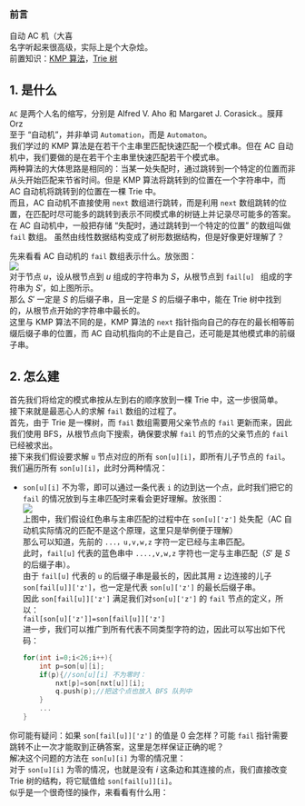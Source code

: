 ### 前言  
自动 AC 机（大喜  
名字听起来很高级，实际上是个大杂烩。  
前置知识：[KMP 算法](https://www.luogu.com.cn/article/732q5qbx)，[Trie 树](https://www.luogu.com.cn/article/aji3g9ze)  
## 1. 是什么  
`AC` 是两个人名的缩写，分别是 Alfred V. Aho 和 Margaret J. Corasick.。膜拜Orz  
至于 “自动机”，并非单词 `Automation`，而是 `Automaton`。  
我们学过的 KMP 算法是在若干个主串里匹配快速匹配一个模式串。但在 AC 自动机中，我们要做的是在若干个主串里快速匹配若干个模式串。  
两种算法的大体思路是相同的：当某一处失配时，通过跳转到一个特定的位置而非从头开始匹配来节省时间。但是 KMP 算法将跳转到的位置在一个字符串中，而 AC 自动机将跳转到的位置在一棵 Trie 中。  
而且，AC 自动机不直接使用 `next` 数组进行跳转，而是利用 `next` 数组跳转的位置，在匹配时尽可能多的跳转到表示不同模式串的树链上并记录尽可能多的答案。  
在 AC 自动机中，一般把存储 “失配时，通过跳转到一个特定的位置” 的数组叫做 `fail` 数组。
虽然由线性数据结构变成了树形数据结构，但是好像更好理解了？    

先来看看 AC 自动机的 `fail` 数组表示什么。放张图：  
![](https://cdn.luogu.com.cn/upload/image_hosting/6svyapsm.png)   
对于节点 $u$，设从根节点到 $u$ 组成的字符串为 $S$，从根节点到 `fail[u] ` 组成的字符串为 $S'$，如上图所示。  
那么 $S'$ 一定是 $S$ 的后缀子串，且一定是 $S$ 的后缀子串中，能在 Trie 树中找到的，从根节点开始的字符串中最长的。   
这里与 KMP 算法不同的是，KMP 算法的 `next` 指针指向自己的存在的最长相等前缀后缀子串的位置，而 AC 自动机指向的不止是自己，还可能是其他模式串的前缀子串。
## 2. 怎么建  
首先我们将给定的模式串按从左到右的顺序放到一棵 Trie 中，这一步很简单。  
接下来就是最恶心人的求解 `fail` 数组的过程了。  
首先，由于 Trie 是一棵树，而 `fail` 数组需要用父亲节点的 `fail` 更新而来，因此我们使用 BFS，从根节点向下搜索，确保要求解 `fail` 的节点的父亲节点的 `fail` 已经被求出。  
接下来我们假设要求解 `u` 节点对应的所有 `son[u][i]`，即所有儿子节点的 `fail`。我们遍历所有 `son[u][i]`，此时分两种情况：  
- `son[u][i]` 不为零，即可以通过一条代表 `i` 的边到达一个点，此时我们把它的 `fail` 的情况放到与主串匹配时来看会更好理解。放张图：  
  ![](https://cdn.luogu.com.cn/upload/image_hosting/ewqkc05p.png)  
  上图中，我们假设红色串与主串匹配的过程中在 `son[u]['z']` 处失配（AC 自动机实际情况的匹配不是这个原理，这里只是举例便于理解）  
  那么可以知道，先前的 `...，u,v,w,z` 字符一定已经与主串匹配。  
  此时，`fail[u]` 代表的蓝色串中 `....,v,w,z` 字符也一定与主串匹配（$S'$ 是 $S$ 的后缀子串）。  
  由于 `fail[u]` 代表的 `u` 的后缀子串是最长的，因此其用 `z` 边连接的儿子 `son[fail[u]]['z']`，也一定是代表 `son[u]['z']` 的最长后缀子串。  
  因此 `son[fail[u]]['z']` 满足我们对`son[u]['z']` 的 `fail` 节点的定义，所以：  
  `fail[son[u]['z']]=son[fail[u]]['z']`  
  进一步，我们可以推广到所有代表不同类型字符的边，因此可以写出如下代码：     
  ```cpp
  for(int i=0;i<26;i++){
      int p=son[u][i];
  	  if(p){//son[u][i] 不为零时：
          nxt[p]=son[nxt[u]][i];
  	      q.push(p);//把这个点也放入 BFS 队列中
      }
      ...
  }  
  ```  
你可能有疑问：如果 `son[fail[u]]['z']` 的值是 $0$ 会怎样？可能 `fail` 指针需要跳转不止一次才能取到正确答案，这里是怎样保证正确的呢？   
解决这个问题的方法在 `son[u][i]` 为零的情况里：  
对于 `son[u][i]` 为零的情况，也就是没有 $i$ 这条边和其连接的点，我们直接改变 Trie 树的结构，将它赋值给 `son[fail[u]][i]`。  
似乎是一个很奇怪的操作，来看看有什么用：  






